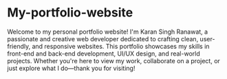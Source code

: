 # My-portfolio-website
Welcome to my personal portfolio website! I'm Karan Singh Ranawat, a passionate and creative web developer dedicated to crafting clean, user-friendly, and responsive websites. This portfolio showcases my skills in front-end and back-end development, UI/UX design, and real-world projects. Whether you're here to view my work, collaborate on a project, or just explore what I do—thank you for visiting!
